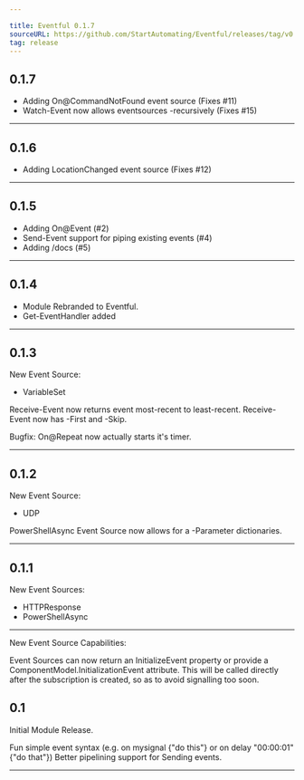 ```yaml
---

title: Eventful 0.1.7
sourceURL: https://github.com/StartAutomating/Eventful/releases/tag/v0.1.7
tag: release
---
```

## 0.1.7
* Adding On@CommandNotFound event source (Fixes #11)
* Watch-Event now allows eventsources -recursively (Fixes #15)

---

## 0.1.6
* Adding LocationChanged event source (Fixes #12)

---

## 0.1.5
* Adding On@Event (#2)
* Send-Event support for piping existing events (#4)
* Adding /docs (#5)

---

## 0.1.4

* Module Rebranded to Eventful.
* Get-EventHandler added

---

## 0.1.3
New Event Source:
* VariableSet

Receive-Event now returns event most-recent to least-recent.
Receive-Event now has -First and -Skip.

Bugfix:  On@Repeat now actually starts it's timer.

---

## 0.1.2
New Event Source:
* UDP

PowerShellAsync Event Source now allows for a -Parameter dictionaries.

---

## 0.1.1
New Event Sources:
* HTTPResponse
* PowerShellAsync

---

New Event Source Capabilities:

Event Sources can now return an InitializeEvent property or provide a ComponentModel.InitializationEvent attribute.
This will be called directly after the subscription is created, so as to avoid signalling too soon.

## 0.1
Initial Module Release.

Fun simple event syntax (e.g. on mysignal {"do this"} or on delay "00:00:01" {"do that"})
Better pipelining support for Sending events.

---
